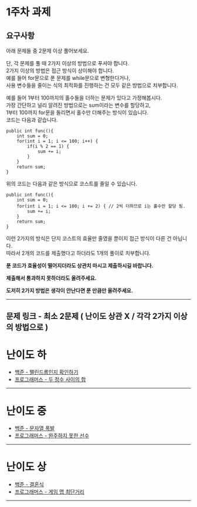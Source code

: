 
# 1주차 과제

## 요구사항 
아래 문제들 중 2문제 이상 풀어보세요.
	
단, 각 문제를 풀 때 2가지 이상의 방법으로 푸셔야 합니다.   
2가지 이상의 방법은 접근 방식이 상이해야 합니다.   
예를 들어 for문으로 푼 문제를 while문으로 변형한다거나,   
사용 변수들을 줄이는 식의 최적화를 진행하는 건 모두 같은 방법으로 치부합니다.   
	   
예를 들어 1부터 100까지의 홀수들을 더하는 문제가 있다고 가정해봅시다.   
가장 간단하고 널리 알려진 방법으로는 sum이라는 변수를 할당하고,    
1부터 100까지 for문을 돌리면서 홀수만 더해주는 방식이 있습니다.   
코드는 다음과 같습니다.   

	public int func(){
		int sum = 0;
		for(int i = 1; i <= 100; i++) {
			if(i % 2 == 1) {
				sum += i;
			}
		}
		return sum;
	}


위의 코드는 다음과 같은 방식으로 코스트를 줄일 수 있습니다.   

	public int func(){
		int sum = 0;
		for(int i = 1; i <= 100; i += 2) { // 2씩 더하므로 i는 홀수만 할당 됨.
			sum += i;
		}
		return sum;
	}


이런 2가지의 방식은 단지 코스트의 효율만 줄였을 뿐이지 접근 방식이 다른 건 아닙니다.   
따라서 2개의 코드를 제출했다고 하더라도 1개의 풀이로 치부합니다.   
	
__푼 코드가 효율성이 떨어지더라도 상관치 마시고 제출하시길 바랍니다.__   

__제출해서 통과하지 못하더라도 올려주세요.__   

__도저히 2가지 방법은 생각이 안난다면 푼 만큼만 올려주세요.__   
 
- - -
## 문제 링크 - 최소 2문제 ( 난이도 상관 X / 각각 2가지 이상의 방법으로 )   

# 난이도 하
- [백준 - 팰린드롬인지 확인하기](https://www.acmicpc.net/problem/10988)
- [프로그래머스 - 두 정수 사이의 합](https://programmers.co.kr/learn/courses/30/lessons/12912)

- - -

# 난이도 중
- [백준 - 문자열 폭발](https://www.acmicpc.net/problem/9935)
- [프로그래머스 - 완주하지 못한 선수](https://programmers.co.kr/learn/courses/30/lessons/42576)

- - -

# 난이도 상
- [백준 - 결혼식](https://www.acmicpc.net/problem/5567)
- [프로그래머스 - 게임 맵 최단거리](https://github.com/J511Y/GDCT.git)
	
- - -
